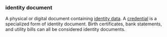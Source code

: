 ### identity document

<p class="c8"><span>A physical or digital document containing </span><span class="c2"><a class="c3" href="#h.t3ho4tago38u">identity data</a></span><span>. A </span><span class="c2"><a class="c3" href="#h.kcj6iw2vib1v">credential</a></span><span class="c0">&nbsp;is a specialized form of identity document. Birth certificates, bank statements, and utility bills can all be considered identity documents.</span></p>